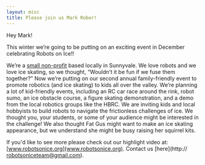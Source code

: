 ```yaml
---
layout: misc
title: Please join us Mark Rober!
---
```



Hey Mark!

This winter we’re going to be putting on an exciting event in December celebrating Robots on Ice!!

We’re a [small non-profit](http://www.sv-isa.org) based locally in Sunnyvale. We love robots and we love ice skating, so we thought, “Wouldn’t it be fun if we fuse them together?” Now we’re putting on our second annual family-friendly event to promote robotics (and ice skating) to kids all over the valley. We’re planning a lot of kid-friendly events, including an RC car race around the rink, robot sumo, an ice obstacle course, a figure skating demonstration, and a demo from the local robotics groups like the HBRC. We are inviting kids and local hobbyists to build robots to navigate the frictionless challenges of ice. We thought you, your students, or some of your audience might be interested in the challenge! We also thought Fat Gus might want to make an ice skating appearance, but we understand she might be busy raising her squirrel kits.

If you'd like to see more please check out our highlight video at: [www.robotsonice.org](www.robotsonice.org). Contact us [here](http:// robotsoniceteam@gmail.com).
